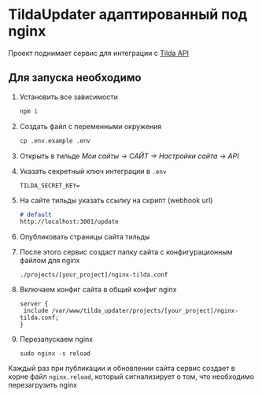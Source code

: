 # TildaUpdater адаптированный под nginx
Проект поднимает сервис для интеграции с [Tilda API](https://help-ru.tilda.cc/api)

## Для запуска необходимо
1. Установить все зависимости
   ```cmd
   npm i
   ```

2. Создать файл с переменными окружения
   ```cmd
   cp .env.example .env
   ```
3. Открыть в тильде *Мои сайты → САЙТ → Настройки сайта → API*

4. Указать секретный ключ интеграции в ```.env```
   ```
   TILDA_SECRET_KEY=
   ```

5. На сайте тильды указать ссылку на скрипт (webhook url)
   ```md
   # default
   http://localhost:3001/update
   ```

6. Опубликовать страницы сайта тильды

7. После этого сервис создаст папку сайта c конфигурационным файлом для nginx
   ```
   ./projects/[your_project]/nginx-tilda.conf
   ```

8. Включаем конфиг сайта в общий конфиг nginx
   ```
   server {
    include /var/www/tilda_updater/projects/[your_project]/nginx-tilda.conf;
   }
   ```
9. Перезапускаем nginx
   ```
   sudo nginx -s reload
   ```

Каждый раз при публикации и обновлении сайта сервис создает в корне файл ```nginx.reload```, который сигнализирует о том, что необходимо перезагрузить nginx